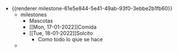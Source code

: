 - {{renderer milestone-61e5e844-5e41-49ab-93f0-3ebbe2b1fb60}}
	- milestones
		- Mascotas
		- [[Mon, 17-01-2022]]Comida
		- [[Tue, 18-01-2022]]Solcito
			- Como todo lo qiue se hace
	-